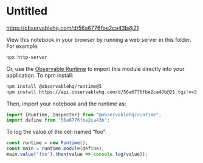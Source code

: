 # Untitled

https://observablehq.com/d/56a6776fbe2ca43b@21

View this notebook in your browser by running a web server in this folder. For
example:

~~~sh
npx http-server
~~~

Or, use the [Observable Runtime](https://github.com/observablehq/runtime) to
import this module directly into your application. To npm install:

~~~sh
npm install @observablehq/runtime@5
npm install https://api.observablehq.com/d/56a6776fbe2ca43b@21.tgz?v=3
~~~

Then, import your notebook and the runtime as:

~~~js
import {Runtime, Inspector} from "@observablehq/runtime";
import define from "56a6776fbe2ca43b";
~~~

To log the value of the cell named “foo”:

~~~js
const runtime = new Runtime();
const main = runtime.module(define);
main.value("foo").then(value => console.log(value));
~~~
